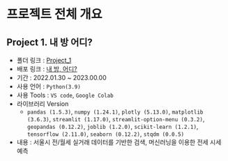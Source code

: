 # 프로젝트 전체 개요

## Project 1. 내 방 어디?
- 폴더 링크 : [Project_1](https://github.com/Depra3/Human_Project1)
- 배포 링크 : [내 방, 어디?](https://seungkyu37-project2-app-3b4qng.streamlit.app/)
- 기간 : 2022.01.30 ~ 2023.00.00
- 사용 언어 : `Python(3.9)`
- 사용 Tools : `VS code`, `Google Colab`
- 라이브러리 Version
    + `pandas (1.5.3)`, `numpy (1.24.1)`, `plotly (5.13.0)`, `matplotlib (3.6.3)`, `streamlit (1.17.0)`, `streamlit-option-menu (0.3.2)`, `geopandas (0.12.2)`, `joblib (1.2.0)`, `scikit-learn (1.2.1)`, `tensorflow (2.11.0)`, `seaborn (0.12.2)`, `stqdm (0.0.5)`
- 내용 : 서울시 전/월세 실거래 데이터를 기반한 검색, 머신러닝을 이용한 전세 시세 예측